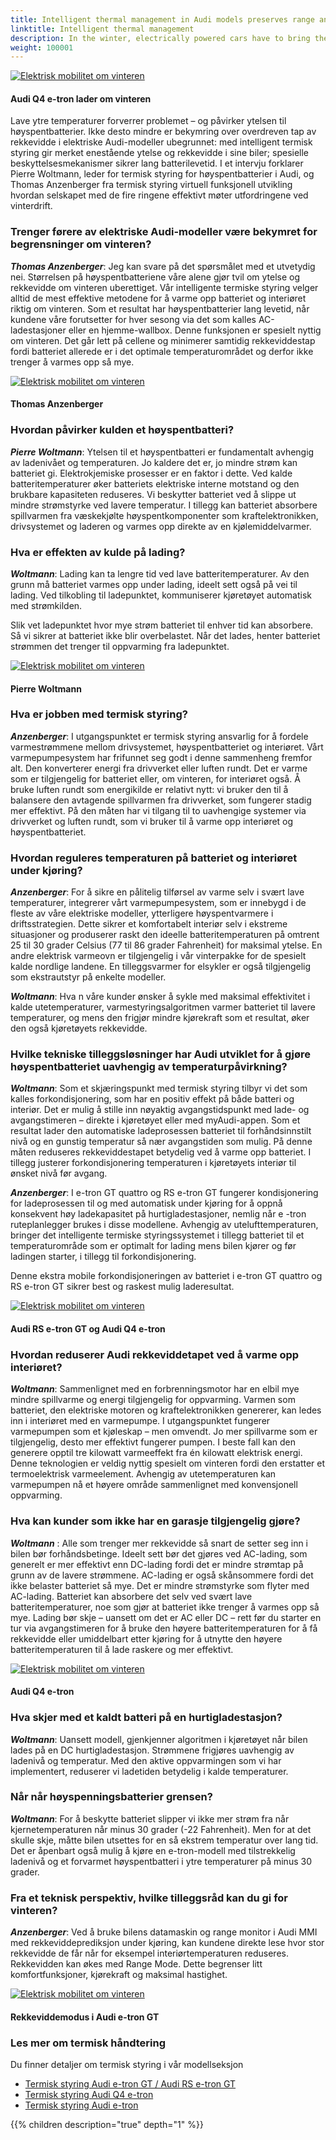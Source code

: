 ```yaml
---
title: Intelligent thermal management in Audi models preserves range and performance
linktitle: Intelligent thermal management
description: In the winter, electrically powered cars have to bring the interior and the battery system to the right temperature. This double task already requires a lot of energy from them. 
weight: 100001
---
```

<!-- markdownlint-disable MD033 -->
<figur>
    <a href="thermalmanagementwinter_1.jpg">
        <img src="thermalmanagementwinter_1s.jpg" alt="Elektrisk mobilitet om vinteren" title="Elektrisk mobilitet om vinteren">
    </a>
    <figcaption><h4>Audi Q4 e-tron lader om vinteren</h4></figcaption>
</figur>

Lave ytre temperaturer forverrer problemet – og påvirker ytelsen til høyspentbatterier. Ikke desto mindre er bekymring over overdreven tap av rekkevidde i elektriske Audi-modeller ubegrunnet: med intelligent termisk styring gir merket enestående ytelse og rekkevidde i sine biler; spesielle beskyttelsesmekanismer sikrer lang batterilevetid. I et intervju forklarer Pierre Woltmann, leder for termisk styring for høyspentbatterier i Audi, og Thomas Anzenberger fra termisk styring virtuell funksjonell utvikling hvordan selskapet med de fire ringene effektivt møter utfordringene ved vinterdrift.

### Trenger førere av elektriske Audi-modeller være bekymret for begrensninger om vinteren?

***Thomas Anzenberger***: Jeg kan svare på det spørsmålet med et utvetydig nei. Størrelsen på høyspentbatteriene våre alene gjør tvil om ytelse og rekkevidde om vinteren uberettiget. Vår intelligente termiske styring velger alltid de mest effektive metodene for å varme opp batteriet og interiøret riktig om vinteren. Som et resultat har høyspentbatterier lang levetid, når kundene våre forutsetter for hver sesong via det som kalles AC-ladestasjoner eller en hjemme-wallbox. Denne funksjonen er spesielt nyttig om vinteren. Det går lett på cellene og minimerer samtidig rekkeviddestap fordi batteriet allerede er i det optimale temperaturområdet og derfor ikke trenger å varmes opp så mye.

<figur>
    <a href="thermalmanagementwinter_2.jpg">
        <img src="thermalmanagementwinter_2s.jpg" alt="Elektrisk mobilitet om vinteren" title="Elektrisk mobilitet om vinteren">
    </a>
    <figcaption><h4>Thomas Anzenberger</h4></figcaption>
</figur>

### Hvordan påvirker kulden et høyspentbatteri?

***Pierre Woltmann***: Ytelsen til et høyspentbatteri er fundamentalt avhengig av ladenivået og temperaturen. Jo kaldere det er, jo mindre strøm kan batteriet gi. Elektrokjemiske prosesser er en faktor i dette. Ved kalde batteritemperaturer øker batteriets elektriske interne motstand og den brukbare kapasiteten reduseres. Vi beskytter batteriet ved å slippe ut mindre strømstyrke ved lavere temperatur. I tillegg kan batteriet absorbere spillvarmen fra væskekjølte høyspentkomponenter som kraftelektronikken, drivsystemet og laderen og varmes opp direkte av en kjølemiddelvarmer.

### Hva er effekten av kulde på lading?

***Woltmann***: Lading kan ta lengre tid ved lave batteritemperaturer. Av den grunn må batteriet varmes opp under lading, ideelt sett også på vei til lading. Ved tilkobling til ladepunktet, kommuniserer kjøretøyet automatisk med strømkilden.

Slik vet ladepunktet hvor mye strøm batteriet til enhver tid kan absorbere. Så vi sikrer at batteriet ikke blir overbelastet. Når det lades, henter batteriet strømmen det trenger til oppvarming fra ladepunktet.

<figur>
    <a href="thermalmanagementwinter_3.jpg">
        <img src="thermalmanagementwinter_3s.jpg" alt="Elektrisk mobilitet om vinteren" title="Elektrisk mobilitet om vinteren">
    </a>
    <figcaption><h4>Pierre Woltmann</h4></figcaption>
</figur>

### Hva er jobben med termisk styring?

***Anzenberger***: I utgangspunktet er termisk styring ansvarlig for å fordele varmestrømmene mellom drivsystemet, høyspentbatteriet og interiøret. Vårt varmepumpesystem har frifunnet seg godt i denne sammenheng fremfor alt. Den konverterer energi fra drivverket eller luften rundt. Det er varme som er tilgjengelig for batteriet eller, om vinteren, for interiøret også. Å bruke luften rundt som energikilde er relativt nytt: vi bruker den til å balansere den avtagende spillvarmen fra drivverket, som fungerer stadig mer effektivt. På den måten har vi tilgang til to uavhengige systemer via drivverket og luften rundt, som vi bruker til å varme opp interiøret og høyspentbatteriet.

### Hvordan reguleres temperaturen på batteriet og interiøret under kjøring?

***Anzenberger***: For å sikre en pålitelig tilførsel av varme selv i svært lave temperaturer, integrerer vårt varmepumpesystem, som er innebygd i de fleste av våre elektriske modeller, ytterligere høyspentvarmere i driftsstrategien. Dette sikrer et komfortabelt interiør selv i ekstreme situasjoner og produserer raskt den ideelle batteritemperaturen på omtrent 25 til 30 grader Celsius (77 til 86 grader Fahrenheit) for maksimal ytelse. En andre elektrisk varmeovn er tilgjengelig i vår vinterpakke for de spesielt kalde nordlige landene. En tilleggsvarmer for elsykler er også tilgjengelig som ekstrautstyr på enkelte modeller.

***Woltmann***: Hva n våre kunder ønsker å sykle med maksimal effektivitet i kalde utetemperaturer, varmestyringsalgoritmen varmer batteriet til lavere temperaturer, og mens den frigjør mindre kjørekraft som et resultat, øker den også kjøretøyets rekkevidde.

### Hvilke tekniske tilleggsløsninger har Audi utviklet for å gjøre høyspentbatteriet uavhengig av temperaturpåvirkning?

***Woltmann***: Som et skjæringspunkt med termisk styring tilbyr vi det som kalles forkondisjonering, som har en positiv effekt på både batteri og interiør. Det er mulig å stille inn nøyaktig avgangstidspunkt med lade- og avgangstimeren – direkte i kjøretøyet eller med myAudi-appen. Som et resultat lader den automatiske ladeprosessen batteriet til forhåndsinnstilt nivå og en gunstig temperatur så nær avgangstiden som mulig. På denne måten reduseres rekkeviddestapet betydelig ved å varme opp batteriet. I tillegg justerer forkondisjonering temperaturen i kjøretøyets interiør til ønsket nivå før avgang.

***Anzenberger***: I e-tron GT quattro og RS e-tron GT fungerer kondisjonering for ladeprosessen til og med automatisk under kjøring for å oppnå konsekvent høy ladekapasitet på hurtigladestasjoner, nemlig når e -tron ruteplanlegger brukes i disse modellene. Avhengig av utelufttemperaturen, bringer det intelligente termiske styringssystemet i tillegg batteriet til et temperaturområde som er optimalt for lading mens bilen kjører og før ladingen starter, i tillegg til forkondisjonering.

Denne ekstra mobile forkondisjoneringen av batteriet i e-tron GT quattro og RS e-tron GT sikrer best og raskest mulig laderesultat.

<figur>
    <a href="thermalmanagementwinter_4.jpg">
        <img src="thermalmanagementwinter_4s.jpg" alt="Elektrisk mobilitet om vinteren" title="Elektrisk mobilitet om vinteren">
    </a>
    <figcaption><h4>Audi RS e-tron GT og Audi Q4 e-tron</h4></figcaption>
</figur>

### Hvordan reduserer Audi rekkeviddetapet ved å varme opp interiøret?

***Woltmann***: Sammenlignet med en forbrenningsmotor har en elbil mye mindre spillvarme og energi tilgjengelig for oppvarming. Varmen som batteriet, den elektriske motoren og kraftelektronikken genererer, kan ledes inn i interiøret med en varmepumpe. I utgangspunktet fungerer varmepumpen som et kjøleskap – men omvendt. Jo mer spillvarme som er tilgjengelig, desto mer effektivt fungerer pumpen. I beste fall kan den generere opptil tre kilowatt varmeeffekt fra én kilowatt elektrisk energi. Denne teknologien er veldig nyttig spesielt om vinteren fordi den erstatter et termoelektrisk varmeelement. Avhengig av utetemperaturen kan varmepumpen nå et høyere område sammenlignet med konvensjonell oppvarming.

### Hva kan kunder som ikke har en garasje tilgjengelig gjøre?

***Woltmann*** : Alle som trenger mer rekkevidde så snart de setter seg inn i bilen bør forhåndsbetinge. Ideelt sett bør det gjøres ved AC-lading, som generelt er mer effektivt enn DC-lading fordi det er mindre strømtap på grunn av de lavere strømmene. AC-lading er også skånsommere fordi det ikke belaster batteriet så mye. Det er mindre strømstyrke som flyter med AC-lading. Batteriet kan absorbere det selv ved svært lave batteritemperaturer, noe som gjør at batteriet ikke trenger å varmes opp så mye. Lading bør skje – uansett om det er AC eller DC – rett før du starter en tur via avgangstimeren for å bruke den høyere batteritemperaturen for å få rekkevidde eller umiddelbart etter kjøring for å utnytte den høyere batteritemperaturen til å lade raskere og mer effektivt.

<figur>
    <a href="thermalmanagementwinter_5.jpg">
        <img src="thermalmanagementwinter_5s.jpg" alt="Elektrisk mobilitet om vinteren" title="Elektrisk mobilitet om vinteren">
    </a>
    <figcaption><h4>Audi Q4 e-tron</h4></figcaption>
</figur>

### Hva skjer med et kaldt batteri på en hurtigladestasjon?

***Woltmann***: Uansett modell, gjenkjenner algoritmen i kjøretøyet når bilen lades på en DC hurtigladestasjon. Strømmene frigjøres uavhengig av ladenivå og temperatur. Med den aktive oppvarmingen som vi har implementert, reduserer vi ladetiden betydelig i kalde temperaturer.

### Når når høyspenningsbatterier grensen?

***Woltmann***: For å beskytte batteriet slipper vi ikke mer strøm fra når kjernetemperaturen når minus 30 grader (-22 Fahrenheit). Men for at det skulle skje, måtte bilen utsettes for en så ekstrem temperatur over lang tid. Det er åpenbart også mulig å kjøre en e-tron-modell med tilstrekkelig ladenivå og et forvarmet høyspentbatteri i ytre temperaturer på minus 30 grader.

### Fra et teknisk perspektiv, hvilke tilleggsråd kan du gi for vinteren?

***Anzenberger***: Ved å bruke bilens datamaskin og range monitor i Audi MMI med rekkeviddeprediksjon under kjøring, kan kundene direkte lese hvor stor rekkevidde de får når for eksempel interiørtemperaturen reduseres. Rekkevidden kan økes med Range Mode. Dette begrenser litt komfortfunksjoner, kjørekraft og maksimal hastighet.

<figur>
     <a href="thermalmanagementwinter_8.jpg">
         <img src="thermalmanagementwinter_8s.jpg" alt="Elektrisk mobilitet om vinteren" title="Elektrisk mobilitet om vinteren">
     </a>
     <figcaption><h4>Rekkeviddemodus i Audi e-tron GT</h4></figcaption>
</figur>


### Les mer om termisk håndtering

Du finner detaljer om termisk styring i vår modellseksjon

- [Termisk styring Audi e-tron GT / Audi RS e-tron GT](../../models/e-tron-gt/drivetrain/battery/#thermal-managment)
- [Termisk styring Audi Q4 e-tron](../../models/q4-e-tron/drivetrain/battery/#thermal-management)
- [Termisk styring Audi e-tron](../../models/e-tron/drivetrain/battery/#thermal-management)

{{% children description="true" depth="1" %}}
